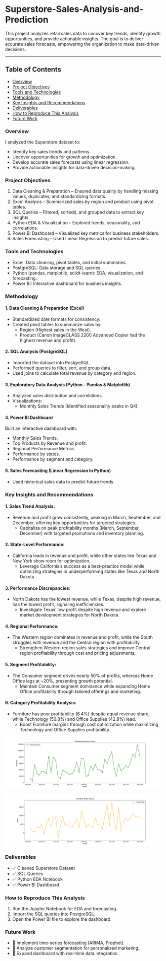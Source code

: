 # Superstore-Sales-Analysis-and-Prediction
This project analyzes retail sales data to uncover key trends, identify growth opportunities, and provide actionable insights. The goal is to deliver accurate sales forecasts, empowering the organization to make data-driven decisions.

---

## Table of Contents
- [Overview](#overview)
- [Project Objectives](#project-objectives)
- [Tools and Technologies](#tools-and-technologies)
- [Methodology](#methodology)
- [Key Insights and Recommendations](#key-insights-and-recommendations)
- [Deliverables](#deliverables)
- [How to Reproduce This Analysis](#how-to-reproduce-this-analysis)
- [Future Work](#future-work)


### Overview
I analyzed the Superstore dataset to:

- Identify key sales trends and patterns.
- Uncover opportunities for growth and optimization.
- Develop accurate sales forecasts using linear regression.
- Provide actionable insights for data-driven decision-making.

### Project Objectives
1. Data Cleaning & Preparation – Ensured data quality by handling missing values, duplicates, and standardizing formats.
2. Excel Analysis – Summarized sales by region and product using pivot tables.
3. SQL Queries – Filtered, sortedd, and grouped data to extract key insights.
4. Python EDA & Visualization – Explored trends, seasonality, and correlations.
5. Power BI Dashboard – Visualized key metrics for business stakeholders.
6. Sales Forecasting – Used Linear Regression to predict future sales.

### Tools and Technologies
- Excel: Data cleaning, pivot tables, and initial summaries.
- PostgreSQL: Data storage and SQL queries.
- Python (pandas, matplotlib, scikit-learn): EDA, visualization, and forecasting.
- Power BI: Interactive dashboard for business insights.

### Methodology
#### 1. Data Cleaning & Preparation (Excel)
- Standardized date formats for consistency.
- Created pivot tables to summarize sales by:
  - Region (Highest sales in the West).
  - Product (Canon imageCLASS 2200 Advanced Copier had the highest revenue and profit).

#### 2. SQL Analysis (PostgreSQL)
- Imported the dataset into PostgreSQL.
- Performed queries to filter, sort, and group data.
- Used joins to calculate total revenue by category and region.

#### 3. Exploratory Data Analysis (Python - Pandas & Matplotlib)
- Analyzed sales distribution and correlations.
- Visualizations:
  - Monthly Sales Trends (Identified seasonality peaks in Q4).

#### 4. Power BI Dashboard
Built an interactive dashboard with:
- Monthly Sales Trends.
- Top Products by Revenue and profit.
- Regional Performance Metrics.
- Performance by states.
- Performance by segment and category.

#### 5. Sales Forecasting (Linear Regression in Python)
- Used historical sales data to predict future trends.

### Key Insights and Recommendations 
#### 1. Sales Trend Analysis:
- Revenue and profit grow consistently, peaking in March, September, and December, offering key opportunities for targeted strategies.
  - Capitalize on peak profitability months (March, September, December) with targeted promotions and inventory planning.
#### 2. State-Level Performance:
- California leads in revenue and profit, while other states like Texas and New York show room for optimization.
  -  Leverage California’s success as a best-practice model while optimizing strategies in underperforming states like Texas and North Dakota.
#### 3. Performance Discrepancies:
- North Dakota has the lowest revenue, while Texas, despite high revenue, has the lowest profit, signaling inefficiencies.
  - Investigate Texas’ low profit despite high revenue and explore market development strategies for North Dakota.
#### 4. Regional Performance: 
- The Western region dominates in revenue and profit, while the South struggles with revenue and the Central region with profitability.
  - Strengthen Western region sales strategies and improve Central region profitability through cost and pricing adjustments.
#### 5. Segment Profitability:
- The Consumer segment drives nearly 50% of profits, whereas Home Office lags at ~20%, presenting growth potential.
  - Maintain Consumer segment dominance while expanding Home Office profitability through tailored offerings and marketing.
#### 6. Category Profitability Analysis:
- Furniture has poor profitability (6.4%) despite equal revenue share, while Technology (50.8%) and Office Supplies (42.8%) lead.
  - Boost Furniture margins through cost optimization while maximizing Technology and Office Supplies profitability.
 
![Monthly Revenue Trend](https://github.com/ietimfon/Superstore-Sales-Analysis-and-Prediction/raw/main/monthly_revenue_trend.png)

![Monthly Profit Trend](https://github.com/ietimfon/Superstore-Sales-Analysis-and-Prediction/raw/main/monthly_profit_trend.png)


### Deliverables
- ✅ Cleaned Superstore Dataset
- ✅ SQL Queries
- ✅ Python EDA Notebook
- ✅ Power BI Dashboard

### How to Reproduce This Analysis
1. Run the Jupyter Notebook for EDA and forecasting.
2. Import the SQL queries into PostgreSQL.
3. Open the Power BI file to explore the dashboard.

### Future Work
- 🔹 Implement time-series forecasting (ARIMA, Prophet).
- 🔹 Analyze customer segmentation for personalized marketing.
- 🔹 Expand dashboard with real-time data integration.
